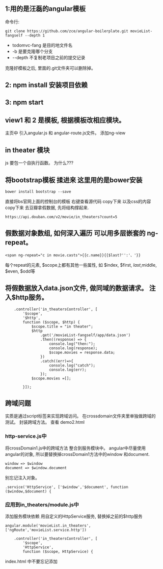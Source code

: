 
## 1:用的是汪磊的angular模板

命令行:
		
	git clone https://github.com/zce/angular-boilerplate.git movieList-fangself --depth 1

-	todomvc-fang 是目的地文件名
-	-b 是要克隆哪个分支
-	--depth 不复制老项目之前的提交记录

克隆好模板之后, 里面的.git文件夹可以删除掉。

## 2: npm install 安装项目依赖

## 3: npm start

## view1 和 2 是模板, 根据模板改相应模块。
	
   主页中 引入angular.js 和 angular-route.js文件。 添加ng-view

## in theater 模块
js 要包一个自执行函数。 为什么???


## 将bootstrap模板 揉进来 这里用的是bower安装

	bower install bootstrap --save

直接将bs官网上面的控制台的模板  右键查看源代码 copy下来 以及css的内容copy下来
去豆瓣拿假数据, 先将结构撑起来. 

	https://api.douban.com/v2/movie/in_theaters?count=5

## 假数据对象数组, 如何深入遍历 可以用多层嵌套的 ng-repeat。 
 
 	<span ng-repeat="c in movie.casts">{{c.name}}{{$last?'':'、'}}

每个repeat的元素, $scope上都有其他一些属性,  如 $index, $first, $last,$middle, $even, $odd等

## 将假数据放入data.json文件,  做同域的数据请求。 注入$http服务。

		.controller('in_theatersController', [
			'$scope',
			'$http',
			function ($scope, $http) {
				$scope.title = "in theater";
				$http
					.get('/movieList-fangself/app/data.json')
					.then((response) => {
						console.log("then:");
						console.log(response);
						$scope.movies = response.data;
					})
					.catch((err)=>{
						console.log("catch");
						console.log(err);
					});
				$scope.movies =[];

			}]);

## 跨域问题 
实质是通过script标签来实现跨域访问。 
在crossdomain文件夹里单独做跨域的测试。 封装跨域方法。 查看 demo2.html

### http-service.js中
将crossDomain1.js中的跨域方法 整合到服务模块中。 
angular中尽量使用angular的对象,  所以要替换掉crossDomain1方法中的window 和document.

	window => $window
	document => $window.document 

别忘记注入对象。
	
	.service('HttpService', ['$window','$document', function ($window,$document) {

### 应用到in_theaters/module.js中
添加服务模块依赖
用自定义的HttpService服务, 替换掉之前的$http服务

	angular.module('movieList.in_theaters', ['ngRoute','movieList.service.http'])

		.controller('in_theatersController', [
			'$scope',
			'HttpService',
			function ($scope, HttpService) {

index.html 中不要忘记添加
